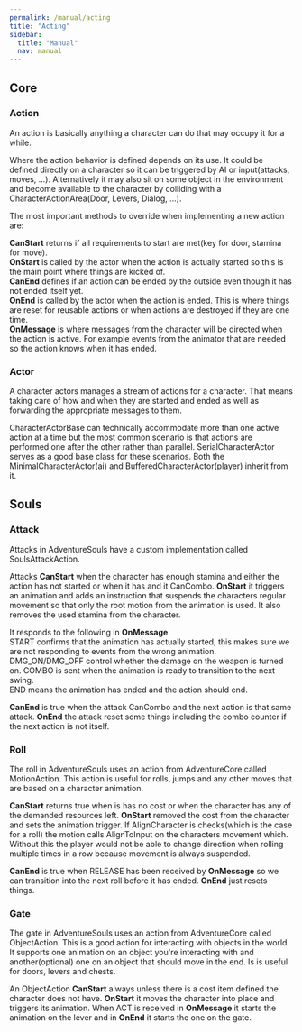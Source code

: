 ```yaml
---
permalink: /manual/acting
title: "Acting"
sidebar:
  title: "Manual"
  nav: manual
---
```


## Core

### Action

An action is basically anything a character can do that may occupy it for a while.  

Where the action behavior is defined depends on its use. It could be defined directly on a character so it can be triggered by AI or input(attacks, moves, ...). Alternatively it may also sit on some object in the environment and become available to the character by colliding with a CharacterActionArea(Door, Levers, Dialog, ...).

The most important methods to override when implementing a new action are:  

__CanStart__ returns if all requirements to start are met(key for door, stamina for move).  
__OnStart__ is called by the actor when the action is actually started so this is the main point where things are kicked of.  
__CanEnd__ defines if an action can be ended by the outside even though it has not ended itself yet.  
__OnEnd__ is called by the actor when the action is ended. This is where things are reset for reusable actions or when actions are destroyed if they are one time.  
__OnMessage__ is where messages from the character will be directed when the action is active. For example events from the animator that are needed so the action knows when it has ended. 

### Actor

A character actors manages a stream of actions for a character. That means taking care of how and when they are started and ended as well as forwarding the appropriate messages to them.  

CharacterActorBase can technically accommodate more than one active action at a time but the most common scenario is that actions are performed one after the other rather than parallel. SerialCharacterActor serves as a good base class for these scenarios. Both the MinimalCharacterActor(ai) and BufferedCharacterActor(player) inherit from it.  

## Souls

### Attack

Attacks in AdventureSouls have a custom implementation called SoulsAttackAction.  

Attacks __CanStart__ when the character has enough stamina and either the action has not started or when it has and it CanCombo. __OnStart__ it triggers an animation and adds an instruction that suspends the characters regular movement so that only the root motion from the animation is used. It also removes the used stamina from the character.  

It responds to the following in __OnMessage__  
START confirms that the animation has actually started, this makes sure we are not responding to events from the wrong animation.  
DMG_ON/DMG_OFF control whether the damage on the weapon is turned on.
COMBO is sent when the animation is ready to transition to the next swing.  
END means the animation has ended and the action should end.  

__CanEnd__ is true when the attack CanCombo and the next action is that same attack. __OnEnd__ the attack reset some things including the combo counter if the next action is not itself.

### Roll

The roll in AdventureSouls uses an action from AdventureCore called MotionAction. This action is useful for rolls, jumps and any other moves that are based on a character animation.

__CanStart__ returns true when is has no cost or when the character has any of the demanded resources left. __OnStart__ removed the cost from the character and sets the animation trigger. If AlignCharacter is checks(which is the case for a roll) the motion calls AlignToInput on the characters movement which. Without this the player would not be able to change direction when rolling multiple times in a row because movement is always suspended.  

__CanEnd__ is true when RELEASE has been received by __OnMessage__ so we can transition into the next roll before it has ended. __OnEnd__ just resets things.  

### Gate

The gate in AdventureSouls uses an action from AdventureCore called ObjectAction. This is a good action for interacting with objects in the world. It supports one animation on an object you're interacting with and another(optional) one on an object that should move in the end. Is is useful for doors, levers and chests.

An ObjectAction __CanStart__ always unless there is a cost item defined the character does not have. __OnStart__ it moves the character into place and triggers its animation. When ACT is received in __OnMessage__ it starts the animation on the lever and in __OnEnd__ it starts the one on the gate.